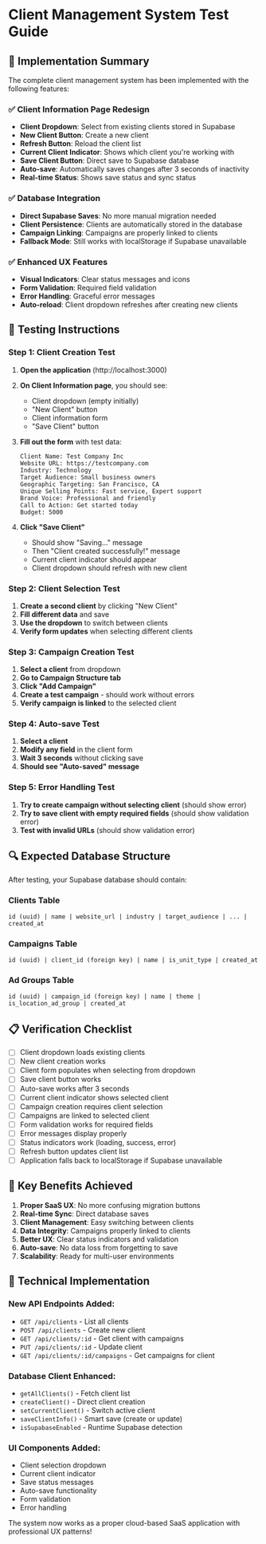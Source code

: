 # Client Management System Test Guide

## 🚀 Implementation Summary

The complete client management system has been implemented with the following features:

### ✅ **Client Information Page Redesign**
- **Client Dropdown**: Select from existing clients stored in Supabase
- **New Client Button**: Create a new client
- **Refresh Button**: Reload the client list
- **Current Client Indicator**: Shows which client you're working with
- **Save Client Button**: Direct save to Supabase database
- **Auto-save**: Automatically saves changes after 3 seconds of inactivity
- **Real-time Status**: Shows save status and sync status

### ✅ **Database Integration**
- **Direct Supabase Saves**: No more manual migration needed
- **Client Persistence**: Clients are automatically stored in the database
- **Campaign Linking**: Campaigns are properly linked to clients
- **Fallback Mode**: Still works with localStorage if Supabase unavailable

### ✅ **Enhanced UX Features**
- **Visual Indicators**: Clear status messages and icons
- **Form Validation**: Required field validation
- **Error Handling**: Graceful error messages
- **Auto-reload**: Client dropdown refreshes after creating new clients

## 🧪 Testing Instructions

### **Step 1: Client Creation Test**

1. **Open the application** (http://localhost:3000)
2. **On Client Information page**, you should see:
   - Client dropdown (empty initially)
   - "New Client" button
   - Client information form
   - "Save Client" button

3. **Fill out the form** with test data:
   ```
   Client Name: Test Company Inc
   Website URL: https://testcompany.com
   Industry: Technology
   Target Audience: Small business owners
   Geographic Targeting: San Francisco, CA
   Unique Selling Points: Fast service, Expert support
   Brand Voice: Professional and friendly
   Call to Action: Get started today
   Budget: 5000
   ```

4. **Click "Save Client"**
   - Should show "Saving..." message
   - Then "Client created successfully!" message
   - Current client indicator should appear
   - Client dropdown should refresh with new client

### **Step 2: Client Selection Test**

1. **Create a second client** by clicking "New Client"
2. **Fill different data** and save
3. **Use the dropdown** to switch between clients
4. **Verify form updates** when selecting different clients

### **Step 3: Campaign Creation Test**

1. **Select a client** from dropdown
2. **Go to Campaign Structure tab**
3. **Click "Add Campaign"**
4. **Create a test campaign** - should work without errors
5. **Verify campaign is linked** to the selected client

### **Step 4: Auto-save Test**

1. **Select a client**
2. **Modify any field** in the client form
3. **Wait 3 seconds** without clicking save
4. **Should see "Auto-saved" message**

### **Step 5: Error Handling Test**

1. **Try to create campaign without selecting client** (should show error)
2. **Try to save client with empty required fields** (should show validation error)
3. **Test with invalid URLs** (should show validation error)

## 🔍 Expected Database Structure

After testing, your Supabase database should contain:

### **Clients Table**
```
id (uuid) | name | website_url | industry | target_audience | ... | created_at
```

### **Campaigns Table**
```
id (uuid) | client_id (foreign key) | name | is_unit_type | created_at
```

### **Ad Groups Table**
```
id (uuid) | campaign_id (foreign key) | name | theme | is_location_ad_group | created_at
```

## 📋 Verification Checklist

- [ ] Client dropdown loads existing clients
- [ ] New client creation works
- [ ] Client form populates when selecting from dropdown
- [ ] Save client button works
- [ ] Auto-save works after 3 seconds
- [ ] Current client indicator shows selected client
- [ ] Campaign creation requires client selection
- [ ] Campaigns are linked to selected client
- [ ] Form validation works for required fields
- [ ] Error messages display properly
- [ ] Status indicators work (loading, success, error)
- [ ] Refresh button updates client list
- [ ] Application falls back to localStorage if Supabase unavailable

## 🎯 Key Benefits Achieved

1. **Proper SaaS UX**: No more confusing migration buttons
2. **Real-time Sync**: Direct database saves
3. **Client Management**: Easy switching between clients
4. **Data Integrity**: Campaigns properly linked to clients
5. **Better UX**: Clear status indicators and validation
6. **Auto-save**: No data loss from forgetting to save
7. **Scalability**: Ready for multi-user environments

## 🔧 Technical Implementation

### **New API Endpoints Added:**
- `GET /api/clients` - List all clients
- `POST /api/clients` - Create new client
- `GET /api/clients/:id` - Get client with campaigns
- `PUT /api/clients/:id` - Update client
- `GET /api/clients/:id/campaigns` - Get campaigns for client

### **Database Client Enhanced:**
- `getAllClients()` - Fetch client list
- `createClient()` - Direct client creation
- `setCurrentClient()` - Switch active client
- `saveClientInfo()` - Smart save (create or update)
- `isSupabaseEnabled` - Runtime Supabase detection

### **UI Components Added:**
- Client selection dropdown
- Current client indicator
- Save status messages
- Auto-save functionality
- Form validation
- Error handling

The system now works as a proper cloud-based SaaS application with professional UX patterns! 